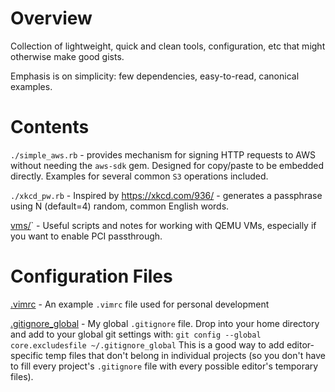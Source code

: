 # Overview

Collection of lightweight, quick and clean tools, configuration, etc that
might otherwise make good gists.

Emphasis is on simplicity: few dependencies, easy-to-read, canonical
examples.

# Contents

`./simple_aws.rb` - provides mechanism for signing HTTP requests to
AWS without needing the `aws-sdk` gem. Designed for copy/paste to be
embedded directly. Examples for several common `S3` operations included.

`./xkcd_pw.rb` - Inspired by https://xkcd.com/936/ - generates a passphrase
using N (default=4) random, common English words.

[vms/](./vms/)` - Useful scripts and notes for working with QEMU VMs,
especially if you want to enable PCI passthrough.

# Configuration Files

[.vimrc](./.vimrc) - An example `.vimrc` file used for personal development

[.gitignore_global](./.gitignore_global) - My global `.gitignore` file. Drop
into your home directory and add to your global git settings with:
`git config --global core.excludesfile ~/.gitignore_global`
This is a good way to add editor-specific temp files that don't belong in
individual projects (so you don't have to fill every project's `.gitignore`
file with every possible editor's temporary files).
